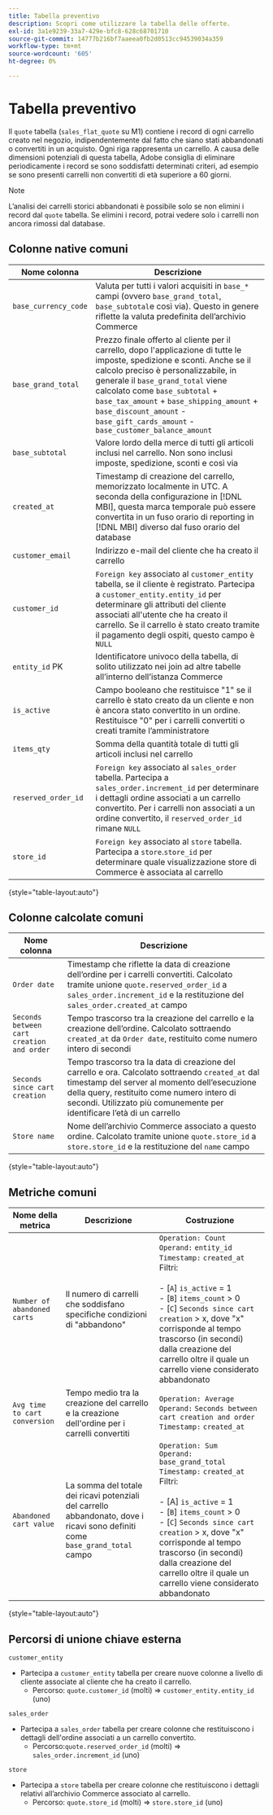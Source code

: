 ```yaml
---
title: Tabella preventivo
description: Scopri come utilizzare la tabella delle offerte.
exl-id: 3a1e9239-33a7-429e-bfc8-628c68701710
source-git-commit: 14777b216bf7aaeea0fb2d0513cc94539034a359
workflow-type: tm+mt
source-wordcount: '605'
ht-degree: 0%

---
```


# Tabella preventivo

Il `quote` tabella (`sales_flat_quote` su M1) contiene i record di ogni carrello creato nel negozio, indipendentemente dal fatto che siano stati abbandonati o convertiti in un acquisto. Ogni riga rappresenta un carrello. A causa delle dimensioni potenziali di questa tabella, Adobe consiglia di eliminare periodicamente i record se sono soddisfatti determinati criteri, ad esempio se sono presenti carrelli non convertiti di età superiore a 60 giorni.

>[!NOTE]
>
>L’analisi dei carrelli storici abbandonati è possibile solo se non elimini i record dal `quote` tabella. Se elimini i record, potrai vedere solo i carrelli non ancora rimossi dal database.

## Colonne native comuni

| **Nome colonna** | **Descrizione** |
|---|---|
| `base_currency_code` | Valuta per tutti i valori acquisiti in `base_*` campi (ovvero `base_grand_total`, `base_subtotal`e così via). Questo in genere riflette la valuta predefinita dell’archivio Commerce |
| `base_grand_total` | Prezzo finale offerto al cliente per il carrello, dopo l&#39;applicazione di tutte le imposte, spedizione e sconti. Anche se il calcolo preciso è personalizzabile, in generale il `base_grand_total` viene calcolato come `base_subtotal` + `base_tax_amount` + `base_shipping_amount` + `base_discount_amount` - `base_gift_cards_amount` - `base_customer_balance_amount` |
| `base_subtotal` | Valore lordo della merce di tutti gli articoli inclusi nel carrello. Non sono inclusi imposte, spedizione, sconti e così via |
| `created_at` | Timestamp di creazione del carrello, memorizzato localmente in UTC. A seconda della configurazione in [!DNL MBI], questa marca temporale può essere convertita in un fuso orario di reporting in [!DNL MBI] diverso dal fuso orario del database |
| `customer_email` | Indirizzo e-mail del cliente che ha creato il carrello |
| `customer_id` | `Foreign key` associato al `customer_entity` tabella, se il cliente è registrato. Partecipa a `customer_entity.entity_id` per determinare gli attributi del cliente associati all&#39;utente che ha creato il carrello. Se il carrello è stato creato tramite il pagamento degli ospiti, questo campo è `NULL` |
| `entity_id` PK | Identificatore univoco della tabella, di solito utilizzato nei join ad altre tabelle all’interno dell’istanza Commerce |
| `is_active` | Campo booleano che restituisce &quot;1&quot; se il carrello è stato creato da un cliente e non è ancora stato convertito in un ordine. Restituisce &quot;0&quot; per i carrelli convertiti o creati tramite l’amministratore |
| `items_qty` | Somma della quantità totale di tutti gli articoli inclusi nel carrello |
| `reserved_order_id` | `Foreign key` associato al `sales_order` tabella. Partecipa a `sales_order.increment_id` per determinare i dettagli ordine associati a un carrello convertito. Per i carrelli non associati a un ordine convertito, il `reserved_order_id` rimane `NULL` |
| `store_id` | `Foreign key` associato al `store` tabella. Partecipa a `store`.`store_id` per determinare quale visualizzazione store di Commerce è associata al carrello |

{style="table-layout:auto"}

## Colonne calcolate comuni

| **Nome colonna** | **Descrizione** |
|---|---|
| `Order date` | Timestamp che riflette la data di creazione dell’ordine per i carrelli convertiti. Calcolato tramite unione `quote.reserved_order_id` a `sales_order.increment_id` e la restituzione del `sales_order.created_at` campo |
| `Seconds between cart creation and order` | Tempo trascorso tra la creazione del carrello e la creazione dell’ordine. Calcolato sottraendo `created_at` da `Order date`, restituito come numero intero di secondi |
| `Seconds since cart creation` | Tempo trascorso tra la data di creazione del carrello e ora. Calcolato sottraendo `created_at` dal timestamp del server al momento dell’esecuzione della query, restituito come numero intero di secondi. Utilizzato più comunemente per identificare l’età di un carrello |
| `Store name` | Nome dell’archivio Commerce associato a questo ordine. Calcolato tramite unione `quote.store_id` a `store.store_id` e la restituzione del `name` campo |

{style="table-layout:auto"}

## Metriche comuni

| **Nome della metrica** | **Descrizione** | **Costruzione** |
|---|---|---|
| `Number of abandoned carts` | Il numero di carrelli che soddisfano specifiche condizioni di &quot;abbandono&quot; | `Operation: Count`<br/>`Operand:` `entity_id`<br/>`Timestamp:` `created_at`<br/>Filtri:<br><br>- \[`A`\] `is_active` = 1<br>- \[`B`\] `items_count` > 0<br>- \[`C`\] `Seconds since cart creation` > x, dove &quot;x&quot; corrisponde al tempo trascorso (in secondi) dalla creazione del carrello oltre il quale un carrello viene considerato abbandonato |
| `Avg time to cart conversion` | Tempo medio tra la creazione del carrello e la creazione dell&#39;ordine per i carrelli convertiti | `Operation: Average`<br>`Operand:` `Seconds between cart creation and order`<br>`Timestamp:` `created_at` |
| `Abandoned cart value` | La somma del totale dei ricavi potenziali del carrello abbandonato, dove i ricavi sono definiti come `base_grand_total` campo | `Operation: Sum`<br>`Operand:` `base_grand_total`<br>`Timestamp:` `created_at`<br>Filtri:<br><br>- \[A\] `is_active` = 1<br>- \[`B`\] `items_count` > 0<br>- \[`C`\] `Seconds since cart creation` > x, dove &quot;x&quot; corrisponde al tempo trascorso (in secondi) dalla creazione del carrello oltre il quale un carrello viene considerato abbandonato |

{style="table-layout:auto"}

## Percorsi di unione chiave esterna

`customer_entity`

* Partecipa a `customer_entity` tabella per creare nuove colonne a livello di cliente associate al cliente che ha creato il carrello.
   * Percorso: `quote.customer_id` (molti) => `customer_entity.entity_id` (uno)

`sales_order`

* Partecipa a `sales_order` tabella per creare colonne che restituiscono i dettagli dell&#39;ordine associati a un carrello convertito.
   * Percorso:`quote.reserved_order_id` (molti) => `sales_order.increment_id` (uno)

`store`

* Partecipa a `store` tabella per creare colonne che restituiscono i dettagli relativi all’archivio Commerce associato al carrello.
   * Percorso: `quote.store_id` (molti) => `store.store_id` (uno)
